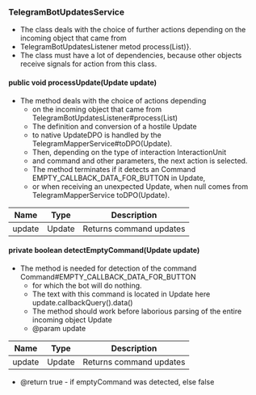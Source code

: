 ### TelegramBotUpdatesService
* The class deals with the choice of further 
actions depending on the incoming object that came from
* TelegramBotUpdatesListener metod process(List)}.
* The class must have a lot of dependencies,
because other objects receive signals for action from
this class.

#### public void processUpdate(Update update)

* The method deals with the choice of actions depending
    * on the incoming object that came from
  TelegramBotUpdatesListener#process(List)
    * The definition and conversion of a hostile Update
    * to native UpdateDPO is handled by the 
  TelegramMapperService#toDPO(Update).
    * Then, depending on the type of interaction InteractionUnit
    * and command and other parameters, 
  the next action is selected.
    * The method terminates if it detects an Command EMPTY_CALLBACK_DATA_FOR_BUTTON in  Update,
    * or when receiving an unexpected  Update, when null comes from  TelegramMapperService toDPO(Update).

| Name   | Type   | Description                  |
|--------|--------|------------------------------|
| update | Update | Returns command updates |

#### private boolean detectEmptyCommand(Update update)
* The method is needed for detection of the command Command#EMPTY_CALLBACK_DATA_FOR_BUTTON
    * for which the bot will do nothing.
    * The text with this command is located in Update here update.callbackQuery().data()
    * The method should work before laborious parsing of the entire incoming object Update
    * @param update

| Name   | Type   | Description                  |
|--------|--------|------------------------------|
| update | Update | Returns command updates |

  * @return true - if emptyCommand was detected, else false

